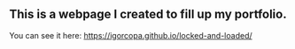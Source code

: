 ## This is a webpage I created to fill up my portfolio.

You can see it here: https://igorcopa.github.io/locked-and-loaded/
